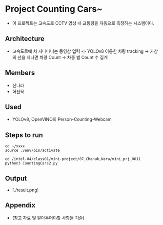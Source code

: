 # Project Counting Cars~

* 이 프로젝트는 고속도로 CCTV 영상 내 교통량을 자동으로 측정하는 시스템이다.

## Architecture

* 고속도로에 차 지나다니는 동영상 입력 -> YOLOv8 이용한 차량 tracking -> 가상의 선을 지나면 차량 Count -> 차종 별 Count 수 집계

## Members

* 신나라
* 허찬욱

## Used

* YOLOv8, OpenVINO의 Person-Counting-Webcam

## Steps to run


```shell
cd ~/xxxx
source .venv/bin/activate

cd /intel-04/class01/mini-project/07_Chanuk,Nara/mini_prj_0611
python3 CountingCars2.py
```

## Output

* [./result.png]


## Appendix

* (참고 자료 및 알아두어야할 사항들 기술)
